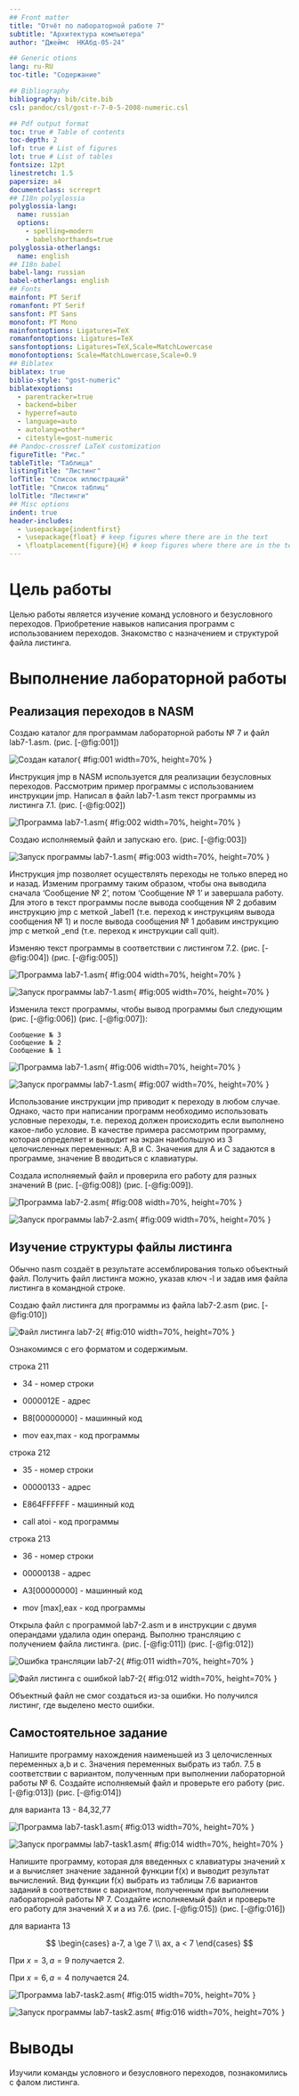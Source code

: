 ```yaml
---
## Front matter
title: "Отчёт по лабораторной работе 7"
subtitle: "Архитектура компьютера"
author: "Джеймс  НКАбд-05-24"

## Generic otions
lang: ru-RU
toc-title: "Содержание"

## Bibliography
bibliography: bib/cite.bib
csl: pandoc/csl/gost-r-7-0-5-2008-numeric.csl

## Pdf output format
toc: true # Table of contents
toc-depth: 2
lof: true # List of figures
lot: true # List of tables
fontsize: 12pt
linestretch: 1.5
papersize: a4
documentclass: scrreprt
## I18n polyglossia
polyglossia-lang:
  name: russian
  options:
	- spelling=modern
	- babelshorthands=true
polyglossia-otherlangs:
  name: english
## I18n babel
babel-lang: russian
babel-otherlangs: english
## Fonts
mainfont: PT Serif
romanfont: PT Serif
sansfont: PT Sans
monofont: PT Mono
mainfontoptions: Ligatures=TeX
romanfontoptions: Ligatures=TeX
sansfontoptions: Ligatures=TeX,Scale=MatchLowercase
monofontoptions: Scale=MatchLowercase,Scale=0.9
## Biblatex
biblatex: true
biblio-style: "gost-numeric"
biblatexoptions:
  - parentracker=true
  - backend=biber
  - hyperref=auto
  - language=auto
  - autolang=other*
  - citestyle=gost-numeric
## Pandoc-crossref LaTeX customization
figureTitle: "Рис."
tableTitle: "Таблица"
listingTitle: "Листинг"
lofTitle: "Список иллюстраций"
lotTitle: "Список таблиц"
lolTitle: "Листинги"
## Misc options
indent: true
header-includes:
  - \usepackage{indentfirst}
  - \usepackage{float} # keep figures where there are in the text
  - \floatplacement{figure}{H} # keep figures where there are in the text
---
```


# Цель работы

Целью работы является изучение команд условного и безусловного переходов. Приобретение навыков написания программ с использованием переходов. Знакомство с назначением и структурой файла листинга.

# Выполнение лабораторной работы

## Реализация переходов в NASM

Создаю каталог для программам лабораторной работы № 7 и файл lab7-1.asm. (рис. [-@fig:001])

![Создан каталог](image/1.png){ #fig:001 width=70%, height=70% }

Инструкция jmp в NASM используется для реализации безусловных переходов. Рассмотрим пример программы с использованием инструкции jmp.
Написал в файл lab7-1.asm текст программы из листинга 7.1. (рис. [-@fig:002])

![Программа lab7-1.asm](image/2.png){ #fig:002 width=70%, height=70% }

Создаю исполняемый файл и запускаю его. (рис. [-@fig:003])

![Запуск программы lab7-1.asm](image/3.png){ #fig:003 width=70%, height=70% }

Инструкция jmp позволяет осуществлять переходы не только вперед но и назад. 
Изменим программу таким образом, чтобы она выводила сначала ‘Сообщение № 2’, потом ‘Сообщение № 1’ и завершала работу. 
Для этого в текст программы после вывода сообщения № 2 добавим инструкцию jmp с меткой _label1 (т.е. переход к инструкциям вывода сообщения № 1) и после вывода сообщения № 1 добавим инструкцию jmp с меткой _end 
(т.е. переход к инструкции call quit). 

Изменяю текст программы в соответствии с листингом 7.2. (рис. [-@fig:004]) (рис. [-@fig:005])

![Программа lab7-1.asm](image/4.png){ #fig:004 width=70%, height=70% }

![Запуск программы lab7-1.asm](image/5.png){ #fig:005 width=70%, height=70% }

Изменила текст программы, чтобы вывод программы был следующим (рис. [-@fig:006]) (рис. [-@fig:007]):
```
Сообщение № 3
Сообщение № 2
Сообщение № 1
```

![Программа lab7-1.asm](image/6.png){ #fig:006 width=70%, height=70% }

![Запуск программы lab7-1.asm](image/7.png){ #fig:007 width=70%, height=70% }

Использование инструкции jmp приводит к переходу в любом случае. 
Однако, часто при написании программ необходимо использовать условные переходы, 
т.е. переход должен происходить если выполнено какое-либо условие. 
В качестве примера рассмотрим программу, которая определяет и выводит на экран наибольшую из 3 целочисленных переменных: A,B и C. 
Значения для A и C задаются в программе, значение B вводиться с клавиатуры. 

Создала исполняемый файл и проверила его работу для разных значений B (рис. [-@fig:008]) (рис. [-@fig:009]).

![Программа lab7-2.asm](image/8.png){ #fig:008 width=70%, height=70% }

![Запуск программы lab7-2.asm](image/9.png){ #fig:009 width=70%, height=70% }

## Изучение структуры файлы листинга

Обычно nasm создаёт в результате ассемблирования только объектный файл. 
Получить файл листинга можно, указав ключ -l и задав имя файла листинга в командной строке. 

Создаю файл листинга для программы из файла lab7-2.asm (рис. [-@fig:010])

![Файл листинга lab7-2](image/10.png){ #fig:010 width=70%, height=70% }

Ознакомимся с его форматом и содержимым. 

строка 211

* 34 - номер строки

* 0000012E - адрес

* B8[00000000] - машинный код

* mov eax,max - код программы

строка 212

* 35 - номер строки

* 00000133 - адрес

* E864FFFFFF - машинный код

* call atoi - код программы

строка 213

* 36 - номер строки

* 00000138 - адрес

* A3[00000000] - машинный код

* mov [max],eax - код программы

Открыла файл с программой lab7-2.asm и в инструкции с двумя операндами удалила один операнд. 
Выполню трансляцию с получением файла листинга. (рис. [-@fig:011]) (рис. [-@fig:012])

![Ошибка трансляции lab7-2](image/11.png){ #fig:011 width=70%, height=70% }

![Файл листинга с ошибкой lab7-2](image/12.png){ #fig:012 width=70%, height=70% }

Объектный файл не смог создаться из-за ошибки. Но получился листинг, где выделено место ошибки.

## Самостоятельное задание

Напишите программу нахождения наименьшей из 3 целочисленных переменных a,b и c. 
Значения переменных выбрать из табл. 7.5 в соответствии с вариантом, полученным при выполнении лабораторной работы № 6.
Создайте исполняемый файл и проверьте его работу (рис. [-@fig:013]) (рис. [-@fig:014])

для варианта 13 - 84,32,77

![Программа lab7-task1.asm](image/13.png){ #fig:013 width=70%, height=70% }

![Запуск программы lab7-task1.asm](image/14.png){ #fig:014 width=70%, height=70% }

Напишите программу, которая для введенных с клавиатуры значений x и a вычисляет значение заданной функции f(x) и выводит результат вычислений. 
Вид функции f(x) выбрать из таблицы 7.6 вариантов заданий в соответствии с вариантом, полученным при выполнении лабораторной работы № 7. 
Создайте исполняемый файл и проверьте его работу для значений X и a из 7.6. (рис. [-@fig:015]) (рис. [-@fig:016])

для варианта 13

$$
 \begin{cases}
	a-7, a \ge 7
	\\   
	ax, a < 7
 \end{cases}
$$

При $x=3, a=9$ получается 2.

При $x=6, a=4$ получается 24.

![Программа lab7-task2.asm](image/15.png){ #fig:015 width=70%, height=70% }

![Запуск программы lab7-task2.asm](image/16.png){ #fig:016 width=70%, height=70% }

# Выводы

Изучили команды условного и безусловного переходов, познакомились с фалом листинга.

